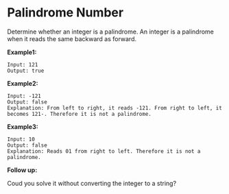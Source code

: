 # Palindrome Number

Determine whether an integer is a palindrome. An integer is a palindrome when it reads the same backward as forward.

__Example1:__

```
Input: 121
Output: true
```

__Example2:__

```
Input: -121
Output: false
Explanation: From left to right, it reads -121. From right to left, it becomes 121-. Therefore it is not a palindrome.
```

__Example3:__

```
Input: 10
Output: false
Explanation: Reads 01 from right to left. Therefore it is not a palindrome.
```

__Follow up:__

Coud you solve it without converting the integer to a string?